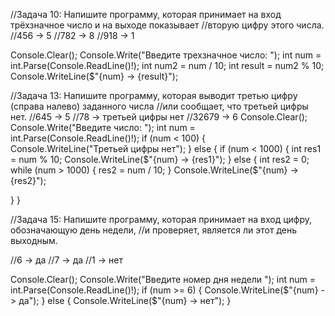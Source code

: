 //Задача 10: Напишите программу, которая принимает на вход трёхзначное число и на выходе показывает 
//вторую цифру этого числа.
//456 -> 5
//782 -> 8
//918 -> 1

Console.Clear();
Console.Write("Введите трехзначное число: ");
int num = int.Parse(Console.ReadLine()!);
int num2 = num / 10;
int result = num2 % 10;
Console.WriteLine($"{num} -> {result}");



//Задача 13: Напишите программу, которая выводит третью цифру (справа налево) заданного числа
//или сообщает, что третьей цифры нет.
//645 -> 5
//78 -> третьей цифры нет
//32679 -> 6
Console.Clear();
Console.Write("Введите число: ");
int num = int.Parse(Console.ReadLine()!);
if (num < 100)
{
    Console.WriteLine("Третьей цифры нет");
}
else
{
if (num < 1000)
{
    int res1 = num % 10;
    Console.WriteLine($"{num} -> {res1}");
}
else
{
   int res2 = 0;
    while (num > 1000)
    {
        res2 = num / 10;
    }
        Console.WriteLine($"{num} -> {res2}");

}
}



//Задача 15: Напишите программу, которая принимает на вход цифру, обозначающую день недели,
//и проверяет, является ли этот день выходным.

//6 -> да
//7 -> да
//1 -> нет

Console.Clear();
Console.Write("Введите номер дня недели ");
int num = int.Parse(Console.ReadLine()!);
if (num >= 6)
{
    Console.WriteLine($"{num} -> да");
}
else
{
    Console.WriteLine($"{num} -> нет");
}
